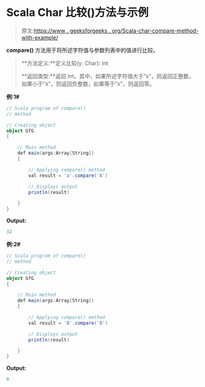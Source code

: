 # Scala Char 比较()方法与示例

> 原文:[https://www . geeksforgeeks . org/Scala-char-compare-method-with-example/](https://www.geeksforgeeks.org/scala-char-compare-method-with-example/)

**compare()** 方法用于将所述字符值与参数列表中的值进行比较。

> **方法定义:**定义比较(y: Char): Int
> 
> **返回类型:**返回 Int。其中，如果所述字符值大于“x”，则返回正整数，如果小于“x”，则返回负整数，如果等于“x”，则返回零。

**例:1#**

```scala
// Scala program of compare()
// method

// Creating object
object GfG
{ 

    // Main method
    def main(args:Array[String])
    {

        // Applying compare() method 
        val result = 'a'.compare('A')

        // Displays output
        println(result)

    }
} 
```

**Output:**

```scala
32

```

**例:2#**

```scala
// Scala program of compare()
// method

// Creating object
object GfG
{ 

    // Main method
    def main(args:Array[String])
    {

        // Applying compare() method
        val result = 'B'.compare('B')

        // Displays output
        println(result)

    }
} 
```

**Output:**

```scala
0

```